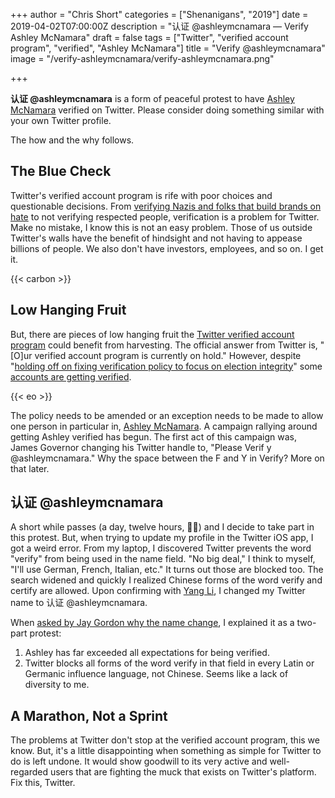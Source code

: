 +++
author = "Chris Short"
categories = ["Shenanigans", "2019"]
date = 2019-04-02T07:00:00Z
description = "认证 @ashleymcnamara — Verify Ashley McNamara"
draft = false
tags = ["Twitter", "verified account program", "verified", "Ashley McNamara"]
title = "Verify @ashleymcnamara"
image = "/verify-ashleymcnamara/verify-ashleymcnamara.png"

+++

**认证 @ashleymcnamara** is a form of peaceful protest to have [Ashley McNamara](https://twitter.com/ashleymcnamara) verified on Twitter. Please consider doing something similar with your own Twitter profile. 

The how and the why follows.

## The Blue Check

Twitter's verified account program is rife with poor choices and questionable decisions. From [verifying Nazis and folks that build brands on hate](https://www.washingtonpost.com/blogs/post-partisan/wp/2017/11/09/twitter-verifies-a-neo-nazi-and-blames-everyone-else/) to not verifying respected people, verification is a problem for Twitter. Make no mistake, I know this is not an easy problem. Those of us outside Twitter's walls have the benefit of hindsight and not having to appease billions of people. We also don't have investors, employees, and so on. I get it.

{{< carbon >}}

## Low Hanging Fruit

But, there are pieces of low hanging fruit the [Twitter verified account program](https://help.twitter.com/en/managing-your-account/twitter-verified-accounts) could benefit from harvesting. The official answer from Twitter is, "[O]ur verified account program is currently on hold." However, despite "[holding off on fixing verification policy to focus on election integrity](https://techcrunch.com/2018/07/17/twitter-is-holding-off-on-fixing-verification-policy-to-focus-on-election-integrity/)" some [accounts are getting verified](https://slate.com/technology/2018/05/you-cant-get-verified-on-twitter-anymore-but-serena-williams-baby-can.html).

{{< eo >}}

The policy needs to be amended or an exception needs to be made to allow one person in particular in, [Ashley McNamara](https://twitter.com/ashleymcnamara). A campaign rallying around getting Ashley verified has begun. The first act of this campaign was, James Governor changing his Twitter handle to, "Please Verif y @ashleymcnamara." Why the space between the F and Y in Verify? More on that later.

## 认证 @ashleymcnamara

A short while passes (a day, twelve hours, 🤷‍♂️) and I decide to take part in this protest. But, when trying to update my profile in the Twitter iOS app, I got a weird error. From my laptop, I discovered Twitter prevents the word "verify" from being used in the name field. "No big deal," I think to myself, "I'll use German, French, Italian, etc." It turns out those are blocked too. The search widened and quickly I realized Chinese forms of the word verify and certify are allowed. Upon confirming with [Yang Li](https://twitter.com/idealhack/status/1109451230739234821), I changed my Twitter name to 认证 @ashleymcnamara.

When [asked by Jay Gordon why the name change](https://twitter.com/ChrisShort/status/1110657820859482112), I explained it as a two-part protest:

1. Ashley has far exceeded all expectations for being verified.
2. Twitter blocks all forms of the word verify in that field in every Latin or Germanic influence language, not Chinese. Seems like a lack of diversity to me.

## A Marathon, Not a Sprint

The problems at Twitter don't stop at the verified account program, this we know. But, it's a little disappointing when something as simple for Twitter to do is left undone. It would show goodwill to its very active and well-regarded users that are fighting the muck that exists on Twitter's platform. Fix this, Twitter.